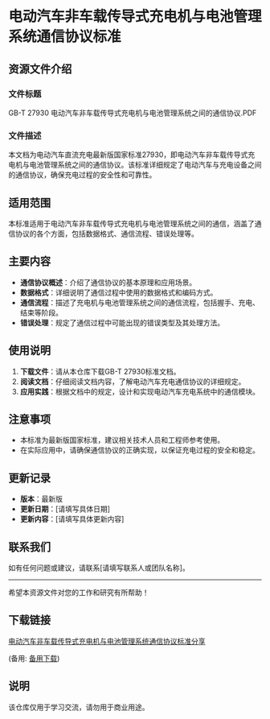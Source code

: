 # 电动汽车非车载传导式充电机与电池管理系统通信协议标准

## 资源文件介绍

### 文件标题
GB-T 27930 电动汽车非车载传导式充电机与电池管理系统之间的通信协议.PDF

### 文件描述
本文档为电动汽车直流充电最新版国家标准27930，即电动汽车非车载传导式充电机与电池管理系统之间的通信协议。该标准详细规定了电动汽车与充电设备之间的通信协议，确保充电过程的安全性和可靠性。

## 适用范围
本标准适用于电动汽车非车载传导式充电机与电池管理系统之间的通信，涵盖了通信协议的各个方面，包括数据格式、通信流程、错误处理等。

## 主要内容
- **通信协议概述**：介绍了通信协议的基本原理和应用场景。
- **数据格式**：详细说明了通信过程中使用的数据格式和编码方式。
- **通信流程**：描述了充电机与电池管理系统之间的通信流程，包括握手、充电、结束等阶段。
- **错误处理**：规定了通信过程中可能出现的错误类型及其处理方法。

## 使用说明
1. **下载文件**：请从本仓库下载GB-T 27930标准文档。
2. **阅读文档**：仔细阅读文档内容，了解电动汽车充电通信协议的详细规定。
3. **应用实践**：根据文档中的规定，设计和实现电动汽车充电系统中的通信模块。

## 注意事项
- 本标准为最新版国家标准，建议相关技术人员和工程师参考使用。
- 在实际应用中，请确保通信协议的正确实现，以保证充电过程的安全和稳定。

## 更新记录
- **版本**：最新版
- **更新日期**：[请填写具体日期]
- **更新内容**：[请填写具体更新内容]

## 联系我们
如有任何问题或建议，请联系[请填写联系人或团队名称]。

---

希望本资源文件对您的工作和研究有所帮助！

## 下载链接
[电动汽车非车载传导式充电机与电池管理系统通信协议标准分享](https://pan.quark.cn/s/63ef6fd0dcea) 

(备用: [备用下载](https://pan.baidu.com/s/1iVjBhdLlH7qhRy_bw4czmA?pwd=1234))

## 说明

该仓库仅用于学习交流，请勿用于商业用途。
